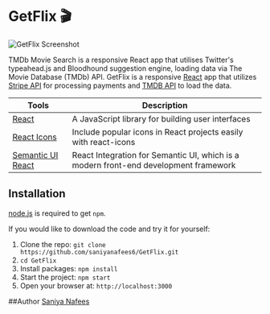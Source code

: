 # GetFlix :clapper:

![GetFlix Screenshot](GetFlix.png)

TMDb Movie Search is a responsive React app that utilises Twitter's typeahead.js and Bloodhound suggestion engine, loading data via The Movie Database (TMDb) API.
GetFlix is a responsive [React](http://facebook.github.io/react/index.html) app that utilizes [Stripe API](https://stripe.com) for processing payments and [TMDB API](https://developers.themoviedb.org/3) to load the data.

| Tools                                                    | Description                                                                        |
|----------------------------------------------------------|------------------------------------------------------------------------------------|
| [React](http://facebook.github.io/react/index.html)      |A JavaScript library for building user interfaces                                   |
| [React Icons](https://react-icons.github.io/react-icons/)|Include popular icons in React projects easily with react-icons                     |
| [Semantic UI React](https://react.semantic-ui.com)       |React Integration for Semantic UI, which is a modern front-end development framework|      

## Installation
[node.js](http://nodejs.org/download/) is required to get ``npm``.

If you would like to download the code and try it for yourself:

1. Clone the repo: `git clone https://github.com/saniyanafees6/GetFlix.git`
2. `cd GetFlix`
2. Install packages: `npm install` 
3. Start the project: `npm start`
4. Open your browser at: `http://localhost:3000`



##Author
[Saniya Nafees](https://www.saniyanafees.com)
